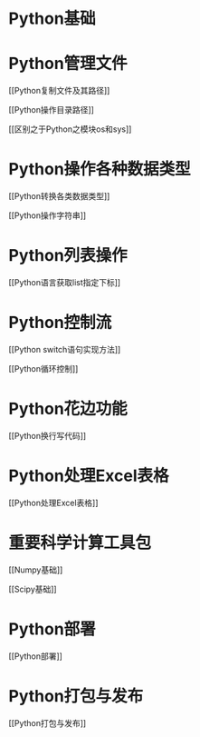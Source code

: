 # Python基础




# Python管理文件

[[Python复制文件及其路径]]

[[Python操作目录路径]]

[[区别之于Python之模块os和sys]]


# Python操作各种数据类型
[[Python转换各类数据类型]]

[[Python操作字符串]]

# Python列表操作

[[Python语言获取list指定下标]]

# Python控制流

[[Python switch语句实现方法]]

[[Python循环控制]]




# Python花边功能

[[Python换行写代码]]




# Python处理Excel表格
[[Python处理Excel表格]]

# 重要科学计算工具包

[[Numpy基础]]

[[Scipy基础]]


# Python部署

[[Python部署]]

# Python打包与发布

[[Python打包与发布]]




